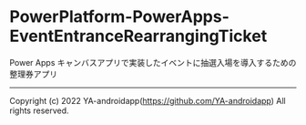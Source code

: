 # PowerPlatform-PowerApps-EventEntranceRearrangingTicket

Power Apps キャンバスアプリで実装したイベントに抽選入場を導入するための整理券アプリ

---

Copyright (c) 2022 YA-androidapp(https://github.com/YA-androidapp) All rights reserved.
